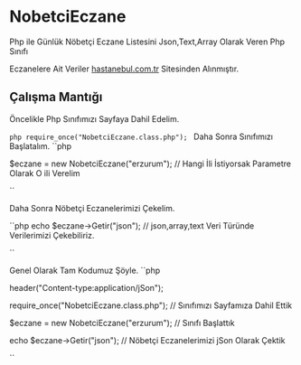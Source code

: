 # NobetciEczane
Php ile Günlük Nöbetçi Eczane Listesini Json,Text,Array Olarak Veren Php Sınıfı

Eczanelere Ait Veriler <a href="http://hastanebul.com.tr" target="_blank">hastanebul.com.tr</a>  Sitesinden Alınmıştır. 

<h2>Çalışma Mantığı</h2>

Öncelikle Php Sınıfımızı Sayfaya Dahil Edelim.

``php
require_once("NobetciEczane.class.php");
``
Daha Sonra Sınıfımızı Başlatalım. 
``php

$eczane = new NobetciEczane("erzurum"); // Hangi İli İstiyorsak Parametre Olarak O ili Verelim

``

Daha Sonra Nöbetçi Eczanelerimizi Çekelim.

``php
echo $eczane->Getir("json"); // json,array,text Veri Türünde Verilerimizi Çekebiliriz.

``

Genel Olarak Tam Kodumuz Şöyle. 
``php

header("Content-type:application/jSon");

require_once("NobetciEczane.class.php"); // Sınıfımızı Sayfamıza Dahil Ettik 

$eczane = new NobetciEczane("erzurum"); // Sınıfı Başlattık 

echo $eczane->Getir("json"); // Nöbetçi Eczanelerimizi jSon Olarak Çektik 




``
